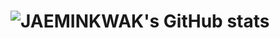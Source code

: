 
# ![JAEMINKWAK's GitHub stats](https://github-readme-stats.vercel.app/api?username=JAEMINKWAK&show_icons=true&theme=radical)
